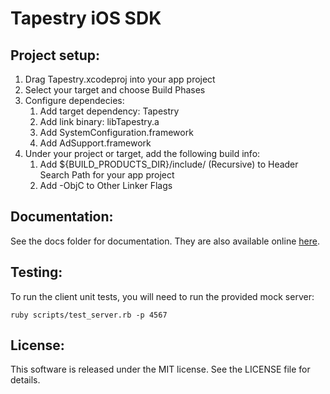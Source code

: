 Tapestry iOS SDK
================

Project setup:
--------------

1. Drag Tapestry.xcodeproj into your app project
2. Select your target and choose Build Phases
3. Configure dependecies:
    1. Add target dependency: Tapestry
    2. Add link binary: libTapestry.a
    3. Add SystemConfiguration.framework
    4. Add AdSupport.framework
4. Under your project or target, add the following build info:
    1. Add ${BUILD_PRODUCTS_DIR}/include/ (Recursive) to Header Search Path for your app project
    2. Add -ObjC to Other Linker Flags


Documentation:
--------------
See the docs folder for documentation. They are also available online [here](http://engineering.tapad.com/tapestry-ios-sdk/doc/index.html).


Testing:
--------
To run the client unit tests, you will need to run the provided mock server:

    ruby scripts/test_server.rb -p 4567


License:
--------
This software is released under the MIT license. See the LICENSE file for details.

